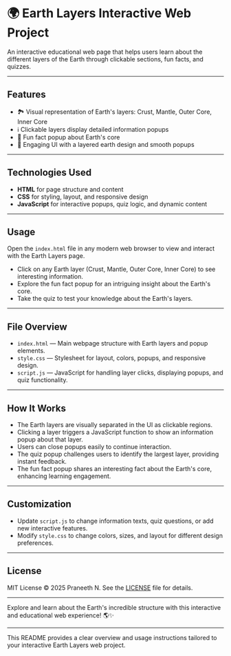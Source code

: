 
# 🌍 Earth Layers Interactive Web Project

An interactive educational web page that helps users learn about the different layers of the Earth through clickable sections, fun facts, and quizzes.

***

## Features

- 🏞️ Visual representation of Earth's layers: Crust, Mantle, Outer Core, Inner Core  
- ℹ️ Clickable layers display detailed information popups  
- 🎉 Fun fact popup about Earth's core  
- 🎨 Engaging UI with a layered earth design and smooth popups  

***

## Technologies Used

- **HTML** for page structure and content  
- **CSS** for styling, layout, and responsive design  
- **JavaScript** for interactive popups, quiz logic, and dynamic content  

***

## Usage

Open the `index.html` file in any modern web browser to view and interact with the Earth Layers page.

- Click on any Earth layer (Crust, Mantle, Outer Core, Inner Core) to see interesting information.  
- Explore the fun fact popup for an intriguing insight about the Earth's core.  
- Take the quiz to test your knowledge about the Earth's layers.

***

## File Overview

- `index.html` — Main webpage structure with Earth layers and popup elements.  
- `style.css` — Stylesheet for layout, colors, popups, and responsive design.  
- `script.js` — JavaScript for handling layer clicks, displaying popups, and quiz functionality.  

***

## How It Works

- The Earth layers are visually separated in the UI as clickable regions.  
- Clicking a layer triggers a JavaScript function to show an information popup about that layer.  
- Users can close popups easily to continue interaction.  
- The quiz popup challenges users to identify the largest layer, providing instant feedback.  
- The fun fact popup shares an interesting fact about the Earth's core, enhancing learning engagement.

***

## Customization

- Update `script.js` to change information texts, quiz questions, or add new interactive features.  
- Modify `style.css` to change colors, sizes, and layout for different design preferences.  

***

## License

MIT License © 2025 Praneeth N.
See the [LICENSE](LICENSE) file for details.


***

Explore and learn about the Earth's incredible structure with this interactive and educational web experience! 🌎✨

***

This README provides a clear overview and usage instructions tailored to your interactive Earth Layers web project.
